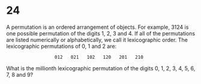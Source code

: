# 24

A permutation is an ordered arrangement of objects. For example, 3124 is one
possible permutation of the digits 1, 2, 3 and 4. If all of the permutations
are listed numerically or alphabetically, we call it lexicographic order. The
lexicographic permutations of 0, 1 and 2 are:

                      012   021   102   120   201   210

What is the millionth lexicographic permutation of the digits 0, 1, 2, 3, 4,
5, 6, 7, 8 and 9?
